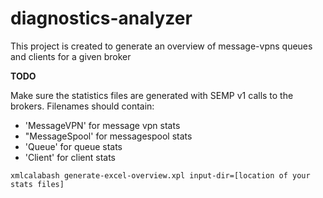 # diagnostics-analyzer

This project is created to generate an overview of message-vpns queues and clients for a given broker

**TODO**

Make sure the statistics files are generated with SEMP v1 calls to the brokers. Filenames should contain:
- 'MessageVPN' for message vpn stats
- "MessageSpool' for messagespool stats
- 'Queue' for queue stats
- 'Client' for client stats

```
xmlcalabash generate-excel-overview.xpl input-dir=[location of your stats files]
```